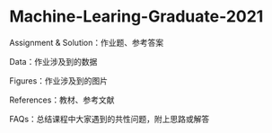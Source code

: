 # Machine-Learing-Graduate-2021

Assignment & Solution：作业题、参考答案

Data：作业涉及到的数据

Figures：作业涉及到的图片

References：教材、参考文献

FAQs：总结课程中大家遇到的共性问题，附上思路或解答
